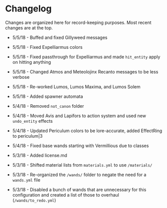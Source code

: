 # Changelog

Changes are organized here for record-keeping purposes. Most recent changes are at the top.

* 5/5/18 - Buffed and fixed Gillyweed messages
* 5/5/18 - Fixed Expelliarmus colors
* 5/5/18 - Fixed passthrough for Expelliarmus and made `hit_entity` apply on hitting anything
* 5/5/18 - Changed Atmos and Meteolojinx Recanto messages to be less verbose
* 5/5/18 - Re-worked Lumos, Lumos Maxima, and Lumos Solem
* 5/5/18 - Added spawner automata


* 5/4/18 - Removed `not_canon` folder
* 5/4/18 - Moved Avis and Lapifors to action system and used new `undo_entity` effects
* 5/4/18 - Updated Periculum colors to be lore-accurate, added EffectRing to periculum|3
* 5/4/18 - Fixed base wands starting with Vermillious due to classes


* 5/3/18 - Added license.md
* 5/3/18 - Shifted material lists from `materials.yml` to use `/materials/`
* 5/3/18 - Re-organized the `/wands/` folder to negate the need for a `wands.yml` file
* 5/3/18 - Disabled a bunch of wands that are unnecessary for this configuration and created a list of those to overhaul (`/wands/to_redo.yml`)
